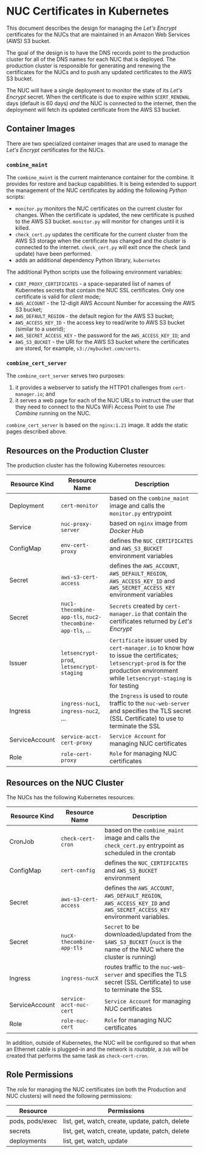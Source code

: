 # NUC Certificates in Kubernetes

This document describes the design for managing the _Let's Encrypt_ certificates for the NUCs that are maintained in an
Amazon Web Services (AWS) S3 bucket.

The goal of the design is to have the DNS records point to the production cluster for all of the DNS names for each NUC
that is deployed. The production cluster is responsible for generating and renewing the certificates for the NUCs and to
push any updated certificates to the AWS S3 bucket.

The NUC will have a single deployment to monitor the state of its _Let's Encrypt_ secret. When the certificate is due to
expire within `$CERT_RENEWAL` days (default is 60 days) _and_ the NUC is connected to the internet, then the deployment
will fetch its updated certificate from the AWS S3 bucket.

## Container Images

There are two specialized container images that are used to manage the _Let's Encrypt_ certificates for the NUCs.

### `combine_maint`

The `combine_maint` is the current maintenance container for the combine. It provides for restore and backup
capabilities. It is being extended to support the management of the NUC certificates by adding the following _Python_
scripts:

- `monitor.py` monitors the NUC certificates on the current cluster for changes. When the certificate is updated, the
  new certificate is pushed to the AWS S3 bucket. `monitor.py` will monitor for changes until it is killed.
- `check_cert.py` updates the certificate for the current cluster from the AWS S3 storage when the certificate has
  changed and the cluster is connected to the internet. `check_cert.py` will exit once the check (and update) have been
  performed.
- adds an additional dependency Python library, `kubernetes`

The additional Python scripts use the following environment variables:

- `CERT_PROXY_CERTIFICATES` - a space-separated list of names of Kubernetes secrets that contain the NUC SSL
  certificates. Only one certificate is valid for _client_ mode;
- `AWS_ACCOUNT` - the 12-digit AWS Account Number for accessing the AWS S3 bucket;
- `AWS_DEFAULT_REGION` - the default region for the AWS S3 bucket;
- `AWS_ACCESS_KEY_ID` - the access key to read/write to AWS S3 bucket (similar to a userid);
- `AWS_SECRET_ACCESS_KEY` - the password for the `AWS_ACCESS_KEY_ID`; and
- `AWS_S3_BUCKET` - the URI for the AWS S3 bucket where the certificates are stored, for example,
  `s3://mybucket.com/certs`.

### `combine_cert_server`

The `combine_cert_server` serves two purposes:

1. it provides a webserver to satisfy the HTTP01 challenges from `cert-manager.io`; and
2. it serves a web page for each of the NUC URLs to instruct the user that they need to connect to the NUCs WiFi Access
   Point to use _The Combine_ running on the NUC.

`combine_cert_server` is based on the `nginx:1.21` image. It adds the static pages described above.

## Resources on the Production Cluster

The production cluster has the following Kubernetes resources:

| Resource Kind  | Resource Name                                             | Description                                                                                                                                                                           |
| -------------- | --------------------------------------------------------- | ------------------------------------------------------------------------------------------------------------------------------------------------------------------------------------- |
| Deployment     | `cert-monitor`                                            | based on the `combine_maint` image and calls the `monitor.py` entrypoint                                                                                                              |
| Service        | `nuc-proxy-server`                                        | based on `nginx` image from _Docker Hub_                                                                                                                                              |
| ConfigMap      | `env-cert-proxy`                                          | defines the `NUC_CERTIFICATES` and `AWS_S3_BUCKET` environment variables                                                                                                              |
| Secret         | `aws-s3-cert-access`                                      | defines the `AWS_ACCOUNT`, `AWS_DEFAULT_REGION`, `AWS_ACCESS_KEY_ID` and `AWS_SECRET_ACCESS_KEY` environment variables                                                                |
| Secret         | `nuc1-thecombine-app-tls`, `nuc2-thecombine-app-tls`, ... | `Secrets` created by `cert-manager.io` that contain the certificates returned by _Let's Encrypt_                                                                                      |
| Issuer         | `letsencrypt-prod`, `letsencrypt-staging`                 | `Certificate` issuer used by `cert-manager.io` to know how to issue the certificates; `letsencrypt-prod` is for the production environment while `letsencrypt-staging` is for testing |
| Ingress        | `ingress-nuc1`, `ingress-nuc2`, ...                       | the `Ingress` is used to route traffic to the `nuc-web-server` and specifies the TLS secret (SSL Certificate) to use to terminate the SSL                                             |
| ServiceAccount | `service-acct-cert-proxy`                                 | `Service Account` for managing NUC certificates                                                                                                                                       |
| Role           | `role-cert-proxy`                                         | `Role` for managing NUC certificates                                                                                                                                                  |

## Resources on the NUC Cluster

The NUCs has the following Kubernetes resources:

| Resource Kind  | Resource Name             | Description                                                                                                              |
| -------------- | ------------------------- | ------------------------------------------------------------------------------------------------------------------------ |
| CronJob        | `check-cert-cron`         | based on the `combine_maint` image and calls the `check_cert.py` entrypoint as scheduled in the crontab                  |
| ConfigMap      | `cert-config`             | defines the `NUC_CERTIFICATES` and `AWS_S3_BUCKET` environment                                                           |
| Secret         | `aws-s3-cert-access`      | defines the `AWS_ACCOUNT`, `AWS_DEFAULT_REGION`, `AWS_ACCESS_KEY_ID` and `AWS_SECRET_ACCESS_KEY` environment variables.  |
| Secret         | `nucX-thecombine-app-tls` | `Secret` to be downloaded/updated from the `$AWS_S3_BUCKET` (`nucX` is the name of the NUC where the cluster is running) |
| Ingress        | `ingress-nucX`            | routes traffic to the `nuc-web-server` and specifies the TLS secret (SSL Certificate) to use to terminate the SSL        |
| ServiceAccount | `service-acct-nuc-cert`   | `Service Account` for managing NUC certificates                                                                          |
| Role           | `role-nuc-cert`           | `Role` for managing NUC certificates                                                                                     |

In addition, outside of Kubernetes, the NUC will be configured so that when an Ethernet cable is plugged-in and the
network is _routable_, a `Job` will be created that performs the same task as `check-cert-cron`.

## Role Permissions

The role for managing the NUC certificates (on both the Production and NUC clusters) will need the following
permissions:

| Resource        | Permissions                                     |
| --------------- | ----------------------------------------------- |
| pods, pods/exec | list, get, watch, create, update, patch, delete |
| secrets         | list, get, watch, create, update, patch, delete |
| deployments     | list, get, watch, update                        |
